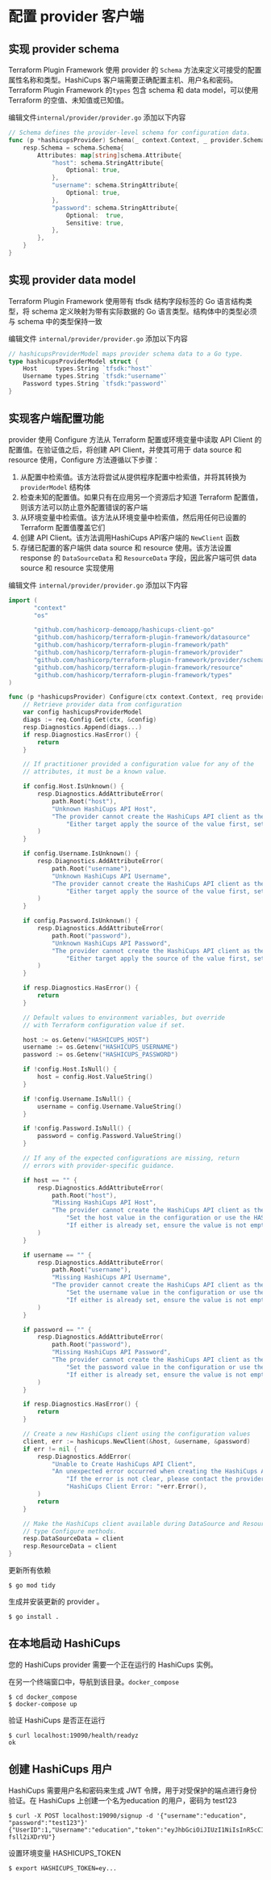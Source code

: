 # 配置 provider 客户端

## 实现 provider schema

Terraform Plugin Framework 使用 provider 的 `Schema` 方法来定义可接受的配置属性名称和类型。HashiCups 客户端需要正确配置主机、用户名和密码。Terraform Plugin Framework 的`types` 包含 schema 和 data model，可以使用 Terraform 的空值、未知值或已知值。

编辑文件`internal/provider/provider.go` 添加以下内容

```go
// Schema defines the provider-level schema for configuration data.
func (p *hashicupsProvider) Schema(_ context.Context, _ provider.SchemaRequest, resp *provider.SchemaResponse) {
    resp.Schema = schema.Schema{
        Attributes: map[string]schema.Attribute{
            "host": schema.StringAttribute{
                Optional: true,
            },
            "username": schema.StringAttribute{
                Optional: true,
            },
            "password": schema.StringAttribute{
                Optional:  true,
                Sensitive: true,
            },
        },
    }
}
```



## 实现 provider data model

Terraform Plugin Framework 使用带有 tfsdk 结构字段标签的 Go 语言结构类型，将 schema 定义映射为带有实际数据的 Go 语言类型。结构体中的类型必须与 schema 中的类型保持一致

编辑文件 `internal/provider/provider.go` 添加以下内容

```go
// hashicupsProviderModel maps provider schema data to a Go type.
type hashicupsProviderModel struct {
    Host     types.String `tfsdk:"host"`
    Username types.String `tfsdk:"username"`
    Password types.String `tfsdk:"password"`
}
```



## 实现客户端配置功能

provider 使用 Configure 方法从 Terraform 配置或环境变量中读取 API Client 的配置值。在验证值之后，将创建 API Client，并使其可用于 data source 和 resource 使用，Configure 方法遵循以下步骤：

1. 从配置中检索值。该方法将尝试从提供程序配置中检索值，并将其转换为 `providerModel` 结构体
2. 检查未知的配置值。如果只有在应用另一个资源后才知道 Terraform 配置值，则该方法可以防止意外配置错误的客户端
3. 从环境变量中检索值。该方法从环境变量中检索值，然后用任何已设置的 Terraform 配置值覆盖它们
4. 创建 API Client。该方法调用HashiCups API客户端的 `NewClient` 函数
5. 存储已配置的客户端供 data source 和 resource 使用。该方法设置 response 的 `DataSourceData` 和 `ResourceData` 字段，因此客户端可供 data source 和 resource 实现使用

编辑文件 `internal/provider/provider.go` 添加以下内容

```go
import (
       "context"
       "os"

       "github.com/hashicorp-demoapp/hashicups-client-go"
       "github.com/hashicorp/terraform-plugin-framework/datasource"
       "github.com/hashicorp/terraform-plugin-framework/path"
       "github.com/hashicorp/terraform-plugin-framework/provider"
       "github.com/hashicorp/terraform-plugin-framework/provider/schema"
       "github.com/hashicorp/terraform-plugin-framework/resource"
       "github.com/hashicorp/terraform-plugin-framework/types"
)

func (p *hashicupsProvider) Configure(ctx context.Context, req provider.ConfigureRequest, resp *provider.ConfigureResponse) {
    // Retrieve provider data from configuration
    var config hashicupsProviderModel
    diags := req.Config.Get(ctx, &config)
    resp.Diagnostics.Append(diags...)
    if resp.Diagnostics.HasError() {
        return
    }

    // If practitioner provided a configuration value for any of the
    // attributes, it must be a known value.

    if config.Host.IsUnknown() {
        resp.Diagnostics.AddAttributeError(
            path.Root("host"),
            "Unknown HashiCups API Host",
            "The provider cannot create the HashiCups API client as there is an unknown configuration value for the HashiCups API host. "+
                "Either target apply the source of the value first, set the value statically in the configuration, or use the HASHICUPS_HOST environment variable.",
        )
    }

    if config.Username.IsUnknown() {
        resp.Diagnostics.AddAttributeError(
            path.Root("username"),
            "Unknown HashiCups API Username",
            "The provider cannot create the HashiCups API client as there is an unknown configuration value for the HashiCups API username. "+
                "Either target apply the source of the value first, set the value statically in the configuration, or use the HASHICUPS_USERNAME environment variable.",
        )
    }

    if config.Password.IsUnknown() {
        resp.Diagnostics.AddAttributeError(
            path.Root("password"),
            "Unknown HashiCups API Password",
            "The provider cannot create the HashiCups API client as there is an unknown configuration value for the HashiCups API password. "+
                "Either target apply the source of the value first, set the value statically in the configuration, or use the HASHICUPS_PASSWORD environment variable.",
        )
    }

    if resp.Diagnostics.HasError() {
        return
    }

    // Default values to environment variables, but override
    // with Terraform configuration value if set.

    host := os.Getenv("HASHICUPS_HOST")
    username := os.Getenv("HASHICUPS_USERNAME")
    password := os.Getenv("HASHICUPS_PASSWORD")

    if !config.Host.IsNull() {
        host = config.Host.ValueString()
    }

    if !config.Username.IsNull() {
        username = config.Username.ValueString()
    }

    if !config.Password.IsNull() {
        password = config.Password.ValueString()
    }

    // If any of the expected configurations are missing, return
    // errors with provider-specific guidance.

    if host == "" {
        resp.Diagnostics.AddAttributeError(
            path.Root("host"),
            "Missing HashiCups API Host",
            "The provider cannot create the HashiCups API client as there is a missing or empty value for the HashiCups API host. "+
                "Set the host value in the configuration or use the HASHICUPS_HOST environment variable. "+
                "If either is already set, ensure the value is not empty.",
        )
    }

    if username == "" {
        resp.Diagnostics.AddAttributeError(
            path.Root("username"),
            "Missing HashiCups API Username",
            "The provider cannot create the HashiCups API client as there is a missing or empty value for the HashiCups API username. "+
                "Set the username value in the configuration or use the HASHICUPS_USERNAME environment variable. "+
                "If either is already set, ensure the value is not empty.",
        )
    }

    if password == "" {
        resp.Diagnostics.AddAttributeError(
            path.Root("password"),
            "Missing HashiCups API Password",
            "The provider cannot create the HashiCups API client as there is a missing or empty value for the HashiCups API password. "+
                "Set the password value in the configuration or use the HASHICUPS_PASSWORD environment variable. "+
                "If either is already set, ensure the value is not empty.",
        )
    }

    if resp.Diagnostics.HasError() {
        return
    }

    // Create a new HashiCups client using the configuration values
    client, err := hashicups.NewClient(&host, &username, &password)
    if err != nil {
        resp.Diagnostics.AddError(
            "Unable to Create HashiCups API Client",
            "An unexpected error occurred when creating the HashiCups API client. "+
                "If the error is not clear, please contact the provider developers.\n\n"+
                "HashiCups Client Error: "+err.Error(),
        )
        return
    }

    // Make the HashiCups client available during DataSource and Resource
    // type Configure methods.
    resp.DataSourceData = client
    resp.ResourceData = client
}
```

更新所有依赖

```shell
$ go mod tidy
```

 生成并安装更新的 provider 。

```shell
$ go install .
```

 

## 在本地启动 HashiCups

您的 HashiCups  provider 需要一个正在运行的 HashiCups 实例。

在另一个终端窗口中，导航到该目录。`docker_compose`

```shell
$ cd docker_compose
$ docker-compose up
```

验证 HashiCups 是否正在运行

```shell
$ curl localhost:19090/health/readyz
ok
```

 

## 创建 HashiCups 用户

HashiCups 需要用户名和密码来生成 JWT 令牌，用于对受保护的端点进行身份验证。在 HashiCups 上创建一个名为education 的用户，密码为 test123

```shell
$ curl -X POST localhost:19090/signup -d '{"username":"education", "password":"test123"}'
{"UserID":1,"Username":"education","token":"eyJhbGciOiJIUzI1NiIsInR5cCI6IkpXVCJ9.eyJleHAiOjE1OTEwNzgwODUsInVzZXJfaWQiOjIsInVzZXJuYW1lIjoiZWR1Y2F0aW9uIn0.CguceCNILKdjOQ7Gx0u4UAMlOTaH3Dw-fsll2iXDrYU"}
```

设置环境变量 HASHICUPS_TOKEN

```shell
$ export HASHICUPS_TOKEN=ey...
```

